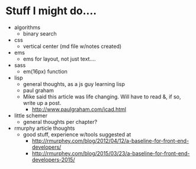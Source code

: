 # Stuff I might do....

- algorithms
    - binary search
- css
    - vertical center (md file w/notes created)
- ems
    - ems for layout, not just text....
- sass
    - em(16px) function
- lisp
    - general thoughts, as a js guy learning lisp
    - paul graham
    - Mike said this article was life changing.  Will have to read &, if so, write up a post.
        - http://www.paulgraham.com/icad.html
- little schemer
    - general thoughts per chapter?
- rmurphy article thoughts
    - good stuff, experience w/tools suggested at
        - http://rmurphey.com/blog/2012/04/12/a-baseline-for-front-end-developers/
        - http://rmurphey.com/blog/2015/03/23/a-baseline-for-front-end-developers-2015/
